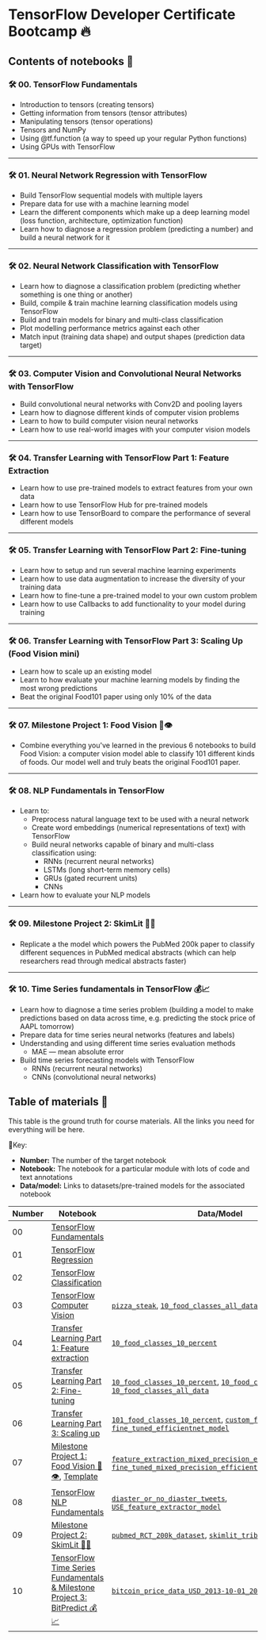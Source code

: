 # TensorFlow Developer Certificate Bootcamp 🔥

## Contents of notebooks 📖

### 🛠 00. TensorFlow Fundamentals
  * Introduction to tensors (creating tensors)
  * Getting information from tensors (tensor attributes)
  * Manipulating tensors (tensor operations)
  * Tensors and NumPy
  * Using @tf.function (a way to speed up your regular Python functions)
  * Using GPUs with TensorFlow

---

### 🛠 01. Neural Network Regression with TensorFlow
  * Build TensorFlow sequential models with multiple layers
  * Prepare data for use with a machine learning model
  * Learn the different components which make up a deep learning model (loss function, architecture, optimization function)
  * Learn how to diagnose a regression problem (predicting a number) and build a neural network for it

---

### 🛠 02. Neural Network Classification with TensorFlow
  * Learn how to diagnose a classification problem (predicting whether something is one thing or another)
  * Build, compile & train machine learning classification models using TensorFlow
  * Build and train models for binary and multi-class classification
  * Plot modelling performance metrics against each other
  * Match input (training data shape) and output shapes (prediction data target)

---

### 🛠 03. Computer Vision and Convolutional Neural Networks with TensorFlow
  * Build convolutional neural networks with Conv2D and pooling layers
  * Learn how to diagnose different kinds of computer vision problems
  * Learn to how to build computer vision neural networks
  * Learn how to use real-world images with your computer vision models

---

### 🛠 04. Transfer Learning with TensorFlow Part 1: Feature Extraction
  * Learn how to use pre-trained models to extract features from your own data
  * Learn how to use TensorFlow Hub for pre-trained models
  * Learn how to use TensorBoard to compare the performance of several different models

---

### 🛠 05. Transfer Learning with TensorFlow Part 2: Fine-tuning
  * Learn how to setup and run several machine learning experiments
  * Learn how to use data augmentation to increase the diversity of your training data
  * Learn how to fine-tune a pre-trained model to your own custom problem
  * Learn how to use Callbacks to add functionality to your model during training

---

### 🛠 06. Transfer Learning with TensorFlow Part 3: Scaling Up (Food Vision mini)
  * Learn how to scale up an existing model
  * Learn to how evaluate your machine learning models by finding the most wrong predictions
  * Beat the original Food101 paper using only 10% of the data

---

### 🛠 07. Milestone Project 1: Food Vision 🍔👁
  * Combine everything you've learned in the previous 6 notebooks to build Food Vision: a computer vision model able to classify 101 different kinds of foods. Our model well and truly beats the original Food101 paper.

---

### 🛠 08. NLP Fundamentals in TensorFlow
  * Learn to:
    * Preprocess natural language text to be used with a neural network
    * Create word embeddings (numerical representations of text) with TensorFlow
    * Build neural networks capable of binary and multi-class classification using:
      * RNNs (recurrent neural networks)
      * LSTMs (long short-term memory cells)
      * GRUs (gated recurrent units)
      * CNNs
  * Learn how to evaluate your NLP models

---

### 🛠 09. Milestone Project 2: SkimLit 📄🔥
  * Replicate a the model which powers the PubMed 200k paper to classify different sequences in PubMed medical abstracts (which can help researchers read through medical abstracts faster)

---

### 🛠 10. Time Series fundamentals in TensorFlow 💰📈
  * Learn how to diagnose a time series problem (building a model to make predictions based on data across time, e.g. predicting the stock price of AAPL tomorrow)
  * Prepare data for time series neural networks (features and labels)
  * Understanding and using different time series evaluation methods
    * MAE — mean absolute error
  * Build time series forecasting models with TensorFlow
    * RNNs (recurrent neural networks)
    * CNNs (convolutional neural networks)
   
## Table of materials 📖
This table is the ground truth for course materials. All the links you need for everything will be here.

🔑Key:
* **Number:** The number of the target notebook
* **Notebook:** The notebook for a particular module with lots of code and text annotations
* **Data/model:** Links to datasets/pre-trained models for the associated notebook

| Number | Notebook | Data/Model |
| ----- |  ----- |  ----- |
| 00 | [TensorFlow Fundamentals](https://github.com/ZaQuyn/TensorFlow-Developer-Certificate-Bootcamp/blob/main/00_Tensorflow_Fundamental.ipynb) |  |
| 01 | [TensorFlow Regression](https://github.com/ZaQuyn/TensorFlow-Developer-Certificate-Bootcamp/blob/main/01_Neural_network_regression_with_tensorflow.ipynb) |  |
| 02 | [TensorFlow Classification](https://github.com/ZaQuyn/TensorFlow-Developer-Certificate-Bootcamp/blob/main/02_Classification_neural_network_with_tensorflow.ipynb) |  |
| 03 | [TensorFlow Computer Vision](https://github.com/ZaQuyn/TensorFlow-Developer-Certificate-Bootcamp/blob/main/04_Transfer_learning_in_tensorflow_part_1_feature_extraction.ipynb) | [`pizza_steak`](https://storage.googleapis.com/ztm_tf_course/food_vision/pizza_steak.zip), [`10_food_classes_all_data`](https://storage.googleapis.com/ztm_tf_course/food_vision/10_food_classes_all_data.zip) |
| 04 | [Transfer Learning Part 1: Feature extraction](https://github.com/ZaQuyn/TensorFlow-Developer-Certificate-Bootcamp/blob/main/04_Transfer_learning_in_tensorflow_part_1_feature_extraction.ipynb) | [`10_food_classes_10_percent`](https://storage.googleapis.com/ztm_tf_course/food_vision/10_food_classes_10_percent.zip) |
| 05 | [Transfer Learning Part 2: Fine-tuning](https://github.com/ZaQuyn/TensorFlow-Developer-Certificate-Bootcamp/blob/main/05_Transfer_learning_in_tensorflow_part_2_fine_tuning.ipynb) | [`10_food_classes_10_percent`](https://storage.googleapis.com/ztm_tf_course/food_vision/10_food_classes_10_percent.zip), [`10_food_classes_1_percent`](https://storage.googleapis.com/ztm_tf_course/food_vision/10_food_classes_1_percent.zip), [`10_food_classes_all_data`](https://storage.googleapis.com/ztm_tf_course/food_vision/10_food_classes_all_data.zip) |
| 06 | [Transfer Learning Part 3: Scaling up](https://github.com/ZaQuyn/TensorFlow-Developer-Certificate-Bootcamp/blob/main/06_Transfer_learning_in_tensorflow_part_3_scaling_up.ipynb) | [`101_food_classes_10_percent`](https://storage.googleapis.com/ztm_tf_course/food_vision/101_food_classes_10_percent.zip), [`custom_food_images`](https://storage.googleapis.com/ztm_tf_course/food_vision/custom_food_images.zip), [`fine_tuned_efficientnet_model`](https://storage.googleapis.com/ztm_tf_course/food_vision/06_101_food_class_10_percent_saved_big_dog_model.zip) |
| 07 | [Milestone Project 1: Food Vision 🍔👁](https://github.com/ZaQuyn/TensorFlow-Developer-Certificate-Bootcamp/blob/main/07_Milestone_project_1_food_vision.ipynb), [Template](https://github.com/mrdbourke/tensorflow-deep-learning/blob/main/extras/TEMPLATE_07_food_vision_milestone_project_1.ipynb) | [`feature_extraction_mixed_precision_efficientnet_model`](https://storage.googleapis.com/ztm_tf_course/food_vision/07_efficientnetb0_feature_extract_model_mixed_precision.zip), [`fine_tuned_mixed_precision_efficientnet_model`](https://storage.googleapis.com/ztm_tf_course/food_vision/07_efficientnetb0_fine_tuned_101_classes_mixed_precision.zip) |
| 08 | [TensorFlow NLP Fundamentals](https://github.com/ZaQuyn/TensorFlow-Developer-Certificate-Bootcamp/blob/main/08_Introduction_to_NLP_in_tensorflow.ipynb) | [`diaster_or_no_diaster_tweets`](https://storage.googleapis.com/ztm_tf_course/nlp_getting_started.zip), [`USE_feature_extractor_model`](https://storage.googleapis.com/ztm_tf_course/08_model_6_USE_feature_extractor.zip) |
| 09 | [Milestone Project 2: SkimLit 📄🔥](https://github.com/ZaQuyn/TensorFlow-Developer-Certificate-Bootcamp/blob/main/09_SkimLit_NLP_milestone_project_2.ipynb) | [`pubmed_RCT_200k_dataset`](https://github.com/Franck-Dernoncourt/pubmed-rct.git), [`skimlit_tribrid_model`](https://storage.googleapis.com/ztm_tf_course/skimlit/skimlit_tribrid_model.zip) |
| 10 | [TensorFlow Time Series Fundamentals & Milestone Project 3: BitPredict 💰📈](https://github.com/ZaQuyn/TensorFlow-Developer-Certificate-Bootcamp/blob/main/10_Time_series_forecasting_with_tensorflow.ipynb) | [`bitcoin_price_data_USD_2013-10-01_2021-05-18.csv`](https://raw.githubusercontent.com/mrdbourke/tensorflow-deep-learning/main/extras/BTC_USD_2013-10-01_2021-05-18-CoinDesk.csv) |
